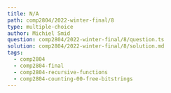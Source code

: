 ```yaml
---
title: N/A
path: comp2804/2022-winter-final/8
type: multiple-choice
author: Michiel Smid
question: comp2804/2022-winter-final/8/question.ts
solution: comp2804/2022-winter-final/8/solution.md
tags:
  - comp2804
  - comp2804-final
  - comp2804-recursive-functions
  - comp2804-counting-00-free-bitstrings
---
```


